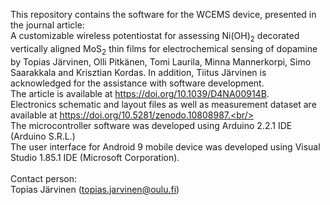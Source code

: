 This repository contains the software for the WCEMS device, presented in the journal article:<br/>
A customizable wireless potentiostat for assessing Ni(OH)<sub>2</sub> decorated vertically aligned MoS<sub>2</sub> thin films for electrochemical sensing of dopamine<br/> by
Topias Järvinen, Olli Pitkänen, Tomi Laurila, Minna Mannerkorpi, Simo Saarakkala and Krisztian Kordas. In addition, Tiitus Järvinen is acknowledged for the assistance with software development. <br/>
The article is available at https://doi.org/10.1039/D4NA00914B. <br/>
Electronics schematic and layout files as well as measurement dataset are available at https://doi.org/10.5281/zenodo.10808987.<br/></br>
The microcontroller software was developed using Arduino 2.2.1 IDE (Arduino S.R.L.)<br/>
The user interface for Android 9 mobile device was developed using Visual Studio 1.85.1 IDE (Microsoft Corporation).
<br/></br>
Contact person:<br/>
Topias Järvinen (topias.jarvinen@oulu.fi)
